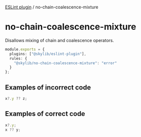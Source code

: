 [ESLint plugin](index.md) / no-chain-coalescence-mixture

# no-chain-coalescence-mixture

Disallows mixing of chain and coalescence operators.

```ts
module.exports = {
  plugins: ["@skylib/eslint-plugin"],
  rules: {
    "@skylib/no-chain-coalescence-mixture": "error"
  }
};
```

## Examples of incorrect code

```ts
x?.y ?? z;
```

## Examples of correct code

```ts
x?.y;
x ?? y;
```